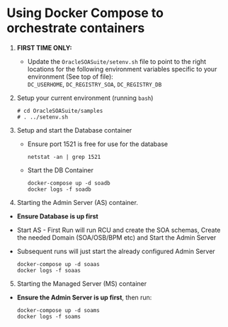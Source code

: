 # Using Docker Compose to orchestrate containers

1. **FIRST TIME ONLY:**
   - Update the `OracleSOASuite/setenv.sh` file to point
     to the right locations for the following environment variables
     specific to your environment (See top of file):    
     `DC_USERHOME`, `DC_REGISTRY_SOA`, `DC_REGISTRY_DB`    

2. Setup your current environment (running `bash`)

       # cd OracleSOASuite/samples
       # . ../setenv.sh

3. Setup and start the Database container
   - Ensure port 1521 is free for use for the database

         netstat -an | grep 1521

   - Start the DB Container

         docker-compose up -d soadb
         docker logs -f soadb

4. Starting the Admin Server (AS) container. 
  - **Ensure Database is up first**
  - Start AS - First Run will run RCU and create the SOA schemas, 
    Create the needed Domain (SOA/OSB/BPM etc) and Start the Admin 
    Server
  - Subsequent runs will just start the already configured Admin Server

        docker-compose up -d soaas
        docker logs -f soaas

5.  Starting the Managed Server (MS) container 
  - **Ensure the Admin Server is up first**, then run:

        docker-compose up -d soams
        docker logs -f soams
